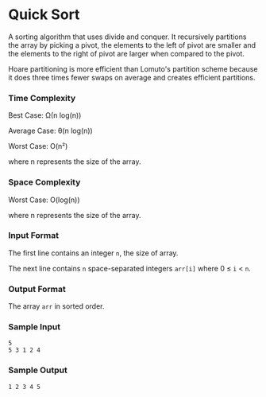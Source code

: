 # Quick Sort

A sorting algorithm that uses divide and conquer. It recursively partitions the array by picking a pivot, the elements to the left of pivot are smaller and the elements to the right of pivot are larger when compared to the pivot.

Hoare partitioning is more efficient than Lomuto's partition scheme because it does three times fewer swaps on average and creates efficient partitions.


### Time Complexity

Best Case: Ω(n log(n))

Average Case: θ(n log(n))

Worst Case: O(n²)

where n represents the size of the array.


### Space Complexity

Worst Case: O(log(n))

where n represents the size of the array.


### Input Format

The first line contains an integer `n`, the size of array.

The next line contains `n` space-separated integers `arr[i]` where 0 ≤ `i` < `n`.


### Output Format

The array `arr` in sorted order.


### Sample Input

```
5
5 3 1 2 4
```


### Sample Output

```
1 2 3 4 5
```
